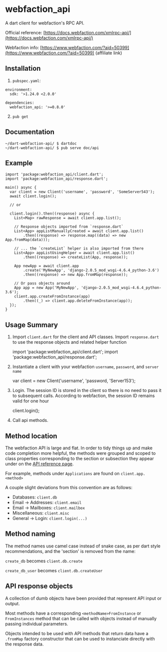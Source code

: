 # webfaction_api

A dart client for webfaction's RPC API.

Official reference: [https://docs.webfaction.com/xmlrpc-api/](https://docs.webfaction.com/xmlrpc-api/)

Webfaction info: [https://www.webfaction.com/?aid=50399](https://www.webfaction.com/?aid=50399) (affiliate link)



## Installation

1. `pubspec.yaml`:

```
environment:
  sdk: '>1.24.0 <2.0.0'

dependencies:
  webfaction_api: '>=0.8.0'
```

2. `pub get`

## Documentation

    ~/dart-webfaction-api/ $ dartdoc
    ~/dart-webfaction-api/ $ pub serve doc/api

## Example

    import 'package:webfaction_api/client.dart';
    import 'package:webfaction_api/response.dart';

    main() async {
      var client = new Client('username', 'password', 'SomeServer543');
      await client.login();

      // or

      client.login().then((response) async {
        List<Map> rawResponse = await client.app.list();

        // Response objects imported from `response.dart`
        List<App> appListManuallyCreated = await client.app.list()
            .then((response) => response.map((data) => new App.fromMap(data)));

        // ... the `createList` helper is also imported from there
        List<App> appListUsingHelper = await client.app.list()
            .then((response) => createList(App, response));

        App newApp = await client.app
            .create('MyNewApp', 'django-2.0.5_mod_wsgi-4.6.4_python-3.6')
            .then((response) => new App.fromMap(response));

        // Or pass objects around
        App app = new App('MyNewApp', 'django-2.0.5_mod_wsgi-4.6.4_python-3.6');
        client.app.createFromInstance(app)
            .then((_) => client.app.deleteFromInstance(app));
      });
    }


## Usage Summary


1. Import `client.dart` for the client and API classes. Import `response.dart` to use the response objects and related helper function


    import 'package:webfaction_api/client.dart';
    import 'package:webfaction_api/response.dart';

1. Instantiate a client with your webfaction `username`, `password`, and `server name`


    var client = new Client('username', 'password, 'Server153');


2. Login. The session ID is stored in the client so there is no need to pass it to subsequent calls. According to webfaction, the session ID remains valid for one hour


    client.login();


3. Call api methods.

## Method location

The webfaction API is large and flat. In order to tidy things up and make code completion more helpful, the methods were grouped and scoped to class properties corresponding to the section or subsection they appear under on the [API reference page](https://docs.webfaction.com/xmlrpc-api/apiref.html).

For example, methods under `Applications` are found on `client.app.<method>`

A couple slight deviations from this convention are as follows:

* Databases: `client.db`
* Email -> Addresses: `client.email`
* Email -> Mailboxes: `client.mailbox`
* Miscellaneous: `client.misc`
* General -> Login: `client.login(...)`

## Method naming

The method names use camel case instead of snake case, as per dart style recommendations, and the 'section' is removed from the name:

`create_db` becomes `client.db.create`

`create_db_user` becomes `client.db.createUser`

## API response objects

A collection of dumb objects have been provided that represent API input or output.

Most methods have a corresponding `<methodName>FromInstance` or `FromInstances` method that can be called with objects instead of manually passing individual parameters.

Objects intended to be used with API methods that return data have a `.fromMap` factory constructor that can be used to instanciate directly with the response data.
